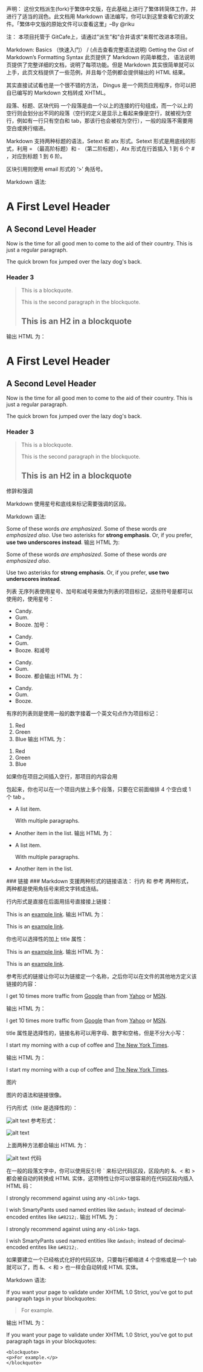 声明： 这份文档派生(fork)于繁体中文版，在此基础上进行了繁体转简体工作，并进行了适当的润色。此文档用 Markdown 语法编写，你可以到这里查看它的源文件。「繁体中文版的原始文件可以查看这里」–By @riku

注： 本项目托管于 GitCafe上，请通过”派生”和”合并请求”来帮忙改进本项目。

Markdown: Basics （快速入门） / (点击查看完整语法说明)
Getting the Gist of Markdown’s Formatting Syntax
此页提供了 Markdown 的简单概念， 语法说明 页提供了完整详细的文档，说明了每项功能。但是 Markdown 其实很简单就可以上手，此页文档提供了一些范例，并且每个范例都会提供输出的 HTML 结果。

其实直接试试看也是一个很不错的方法， Dingus 是一个网页应用程序，你可以把自已编写的 Markdown 文档转成 XHTML。

段落、标题、区块代码
一个段落是由一个以上的连接的行句组成，而一个以上的空行则会划分出不同的段落（空行的定义是显示上看起来像是空行，就被视为空行，例如有一行只有空白和 tab，那该行也会被视为空行），一般的段落不需要用空白或换行缩进。

Markdown 支持两种标题的语法，Setext 和 atx 形式。Setext 形式是用底线的形式，利用 = （最高阶标题）和 - （第二阶标题），Atx 形式在行首插入 1 到 6 个 # ，对应到标题 1 到 6 阶。

区块引用则使用 email 形式的 ‘>’ 角括号。

Markdown 语法:

A First Level Header
====================
A Second Level Header
---------------------

Now is the time for all good men to come to
the aid of their country. This is just a
regular paragraph.

The quick brown fox jumped over the lazy
dog's back.
### Header 3

> This is a blockquote.
>
> This is the second paragraph in the blockquote.
>
> ## This is an H2 in a blockquote
输出 HTML 为：

<h1>A First Level Header</h1>
<h2>A Second Level Header</h2>
<p>Now is the time for all good men to come to
the aid of their country. This is just a
regular paragraph.</p>
<p>The quick brown fox jumped over the lazy
dog's back.</p>
<h3>Header 3</h3>
<blockquote>
<p>This is a blockquote.</p>
<p>This is the second paragraph in the blockquote.</p>
<h2>This is an H2 in a blockquote</h2>
</blockquote>
修辞和强调

Markdown 使用星号和底线来标记需要强调的区段。

Markdown 语法:

Some of these words *are emphasized*.
Some of these words _are emphasized also_.
Use two asterisks for **strong emphasis**.
Or, if you prefer, __use two underscores instead__.
输出 HTML 为:

<p>Some of these words <em>are emphasized</em>.
Some of these words <em>are emphasized also</em>.</p>
<p>Use two asterisks for <strong>strong emphasis</strong>.
Or, if you prefer, <strong>use two underscores instead</strong>.</p>
列表
无序列表使用星号、加号和减号来做为列表的项目标记，这些符号是都可以使用的，使用星号：

* Candy.
* Gum.
* Booze.
加号：

+ Candy.
+ Gum.
+ Booze.
和减号

- Candy.
- Gum.
- Booze.
都会输出 HTML 为：

<ul>
<li>Candy.</li>
<li>Gum.</li>
<li>Booze.</li>
</ul>
有序的列表则是使用一般的数字接着一个英文句点作为项目标记：

1. Red
2. Green
3. Blue
输出 HTML 为：

<ol>
<li>Red</li>
<li>Green</li>
<li>Blue</li>
</ol>
如果你在项目之间插入空行，那项目的内容会用 <p> 包起来，你也可以在一个项目内放上多个段落，只要在它前面缩排 4 个空白或 1 个 tab 。

* A list item.

    With multiple paragraphs.

* Another item in the list.
输出 HTML 为：

<ul>
<li><p>A list item.</p>
<p>With multiple paragraphs.</p></li>
<li><p>Another item in the list.</p></li>
</ul> ### 链接 ###
Markdown 支援两种形式的链接语法： 行内 和 参考 两种形式，两种都是使用角括号来把文字转成连结。

行内形式是直接在后面用括号直接接上链接：

This is an [example link](http://example.com/).
输出 HTML 为：

<p>This is an <a href="http://example.com/">
example link</a>.</p>
你也可以选择性的加上 title 属性：

This is an [example link](http://example.com/ "With a Title").
输出 HTML 为：

<p>This is an <a href="http://example.com/" title="With a Title">
example link</a>.</p>
参考形式的链接让你可以为链接定一个名称，之后你可以在文件的其他地方定义该链接的内容：

I get 10 times more traffic from [Google][1] than from
[Yahoo][2] or [MSN][3].

[1]: http://google.com/ "Google"
[2]: http://search.yahoo.com/ "Yahoo Search"
[3]: http://search.msn.com/ "MSN Search"
输出 HTML 为：

<p>I get 10 times more traffic from <a href="http://google.com/"
title="Google">Google</a> than from <a href="http://search.yahoo.com/"
title="Yahoo Search">Yahoo</a> or <a href="http://search.msn.com/"
title="MSN Search">MSN</a>.</p>
title 属性是选择性的，链接名称可以用字母、数字和空格，但是不分大小写：

I start my morning with a cup of coffee and
[The New York Times][NY Times].

[ny times]: http://www.nytimes.com/
输出 HTML 为：

<p>I start my morning with a cup of coffee and
<a href="http://www.nytimes.com/">The New York Times</a>.</p>
图片

图片的语法和链接很像。

行内形式（title 是选择性的）：

![alt text](/path/to/img.jpg "Title")
参考形式：

![alt text][id]

[id]: /path/to/img.jpg "Title"
上面两种方法都会输出 HTML 为：

<img src="/path/to/img.jpg" alt="alt text" title="Title" />
代码

在一般的段落文字中，你可以使用反引号 ` 来标记代码区段，区段内的 &、< 和 > 都会被自动的转换成 HTML 实体，这项特性让你可以很容易的在代码区段内插入 HTML 码：

I strongly recommend against using any `<blink>` tags.

I wish SmartyPants used named entities like `&mdash;`
instead of decimal-encoded entites like `&#8212;`.
输出 HTML 为：

<p>I strongly recommend against using any
<code>&lt;blink&gt;</code> tags.</p>
<p>I wish SmartyPants used named entities like
<code>&amp;mdash;</code> instead of decimal-encoded
entites like <code>&amp;#8212;</code>.</p>
如果要建立一个已经格式化好的代码区块，只要每行都缩进 4 个空格或是一个 tab 就可以了，而 &、< 和 > 也一样会自动转成 HTML 实体。

Markdown 语法:

If you want your page to validate under XHTML 1.0 Strict,
you've got to put paragraph tags in your blockquotes:

<blockquote>
<p>For example.</p>
</blockquote>
输出 HTML 为：

<p>If you want your page to validate under XHTML 1.0 Strict,
you've got to put paragraph tags in your blockquotes:</p>
<pre><code>&lt;blockquote&gt;
&lt;p&gt;For example.&lt;/p&gt;
&lt;/blockquote&gt;
</code></pre>
